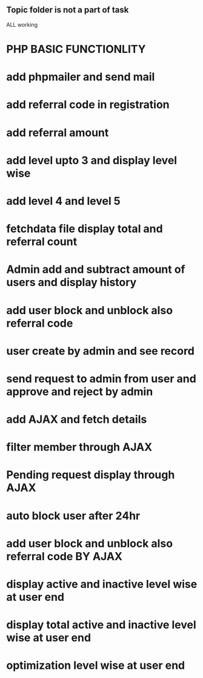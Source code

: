 ## Topic folder is not a part of task

ALL working 
# PHP BASIC FUNCTIONLITY
# add phpmailer and send mail
# add referral code in registration
# add referral amount 
# add  level upto 3 and display level wise
# add level 4 and level 5 
# fetchdata file display total and referral count 
# Admin add and subtract  amount of users and display history 
# add user block and unblock also referral code
# user create by admin and see record 
# send request to admin from user and approve and reject by admin
# add AJAX and fetch details
# filter member through AJAX
# Pending request display through AJAX
# auto block user after 24hr 
# add user block and unblock also referral code BY AJAX
# display active and inactive level wise at user end 
# display total active and inactive level wise at user end 
# optimization level wise at user end 